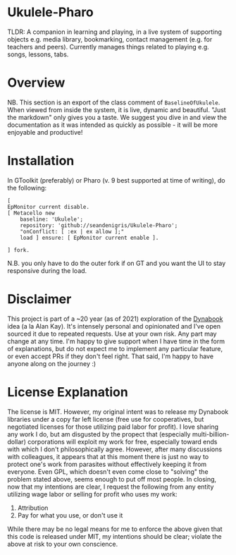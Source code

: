 # Ukulele-Pharo
TLDR: A companion in learning and playing, in a live system of supporting objects e.g. media library, bookmarking, contact management (e.g. for teachers and peers). Currently manages things related to playing e.g. songs, lessons, tabs.
	
# Overview
	
NB. This section is an export of the class comment of `BaselineOfUkulele`. When viewed from inside the system, it is live, dynamic and beautiful. "Just the markdown" only gives you a taste. We suggest you dive in and view the documentation as it was intended as quickly as possible - it will be more enjoyable and productive!


	
# Installation
In GToolkit (preferably) or Pharo (v. 9 best supported at time of writing), do the following:

```smalltalk
[
EpMonitor current disable.
[ Metacello new
	baseline: 'Ukulele';
	repository: 'github://seandenigris/Ukulele-Pharo';
	"onConflict: [ :ex | ex allow ];"
	load ] ensure: [ EpMonitor current enable ].

] fork.

```
N.B. you only have to do the outer fork if on GT and you want the UI to stay responsive during the load.

# Disclaimer

This project is part of a ~20 year (as of 2021) exploration of the [Dynabook](https://github.com/seandenigris/Dynabook) idea (a la Alan Kay). It's intensely personal and opinionated and I've open sourced it due to repeated requests. Use at your own risk. Any part may change at any time. I'm happy to give support when I have time in the form of explanations, but do not expect me to implement any particular feature, or even accept PRs if they don't feel right. That said, I'm happy to have anyone along on the journey :)
# License Explanation
The license is MIT. However, my original intent was to release my Dynabook libraries under a copy far left license (free use for cooperatives, but negotiated licenses for those utilizing paid labor for profit). I love sharing any work I do, but am disgusted by the propect that (especially multi-billion-dollar) corporations will exploit my work for free, especially toward ends with which I don't philosophically agree. However, after many discussions with colleagues, it appears that at this moment there is just no way to protect one's work from parasites without effectively keeping it from everyone. Even GPL, which doesn't even come close to "solving" the problem stated above, seems enough to put off most people. In closing, now that my intentions are clear, I request the following from any entity utilizing wage labor or selling for profit who uses my work:
1. Attribution
2. Pay for what you use, or don't use it

While there may be no legal means for me to enforce the above given that this code is released under MIT, my intentions should be clear; violate the above at risk to your own conscience.
